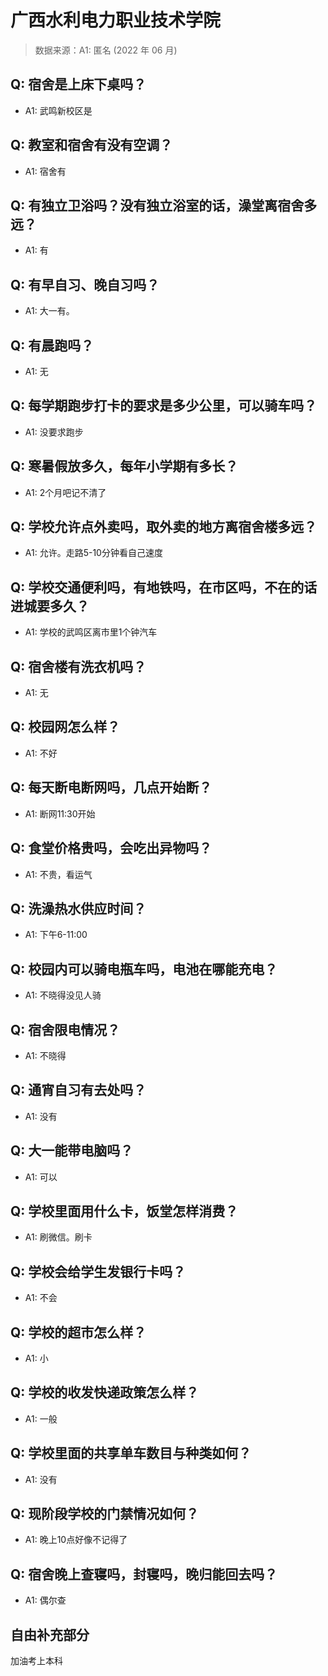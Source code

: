 # 广西水利电力职业技术学院

> 数据来源：A1: 匿名 (2022 年 06 月)

## Q: 宿舍是上床下桌吗？

- A1: 武鸣新校区是

## Q: 教室和宿舍有没有空调？

- A1: 宿舍有

## Q: 有独立卫浴吗？没有独立浴室的话，澡堂离宿舍多远？

- A1: 有

## Q: 有早自习、晚自习吗？

- A1: 大一有。

## Q: 有晨跑吗？

- A1: 无

## Q: 每学期跑步打卡的要求是多少公里，可以骑车吗？

- A1: 没要求跑步

## Q: 寒暑假放多久，每年小学期有多长？

- A1: 2个月吧记不清了

## Q: 学校允许点外卖吗，取外卖的地方离宿舍楼多远？

- A1: 允许。走路5-10分钟看自己速度

## Q: 学校交通便利吗，有地铁吗，在市区吗，不在的话进城要多久？

- A1: 学校的武鸣区离市里1个钟汽车

## Q: 宿舍楼有洗衣机吗？

- A1: 无

## Q: 校园网怎么样？

- A1: 不好

## Q: 每天断电断网吗，几点开始断？

- A1: 断网11:30开始

## Q: 食堂价格贵吗，会吃出异物吗？

- A1: 不贵，看运气

## Q: 洗澡热水供应时间？

- A1: 下午6-11:00

## Q: 校园内可以骑电瓶车吗，电池在哪能充电？

- A1: 不晓得没见人骑

## Q: 宿舍限电情况？

- A1: 不晓得

## Q: 通宵自习有去处吗？

- A1: 没有

## Q: 大一能带电脑吗？

- A1: 可以

## Q: 学校里面用什么卡，饭堂怎样消费？

- A1: 刷微信。刷卡

## Q: 学校会给学生发银行卡吗？

- A1: 不会

## Q: 学校的超市怎么样？

- A1: 小

## Q: 学校的收发快递政策怎么样？

- A1: 一般

## Q: 学校里面的共享单车数目与种类如何？

- A1: 没有

## Q: 现阶段学校的门禁情况如何？

- A1: 晚上10点好像不记得了

## Q: 宿舍晚上查寝吗，封寝吗，晚归能回去吗？

- A1: 偶尔查

## 自由补充部分

加油考上本科